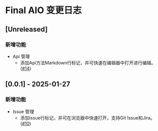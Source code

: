 <!-- Keep a Changelog guide -> https://keepachangelog.com -->

# Final AIO 变更日志

## [Unreleased]

### 新增功能

- Api 管理
  - 添加Api方法Markdown行标记，并可快速在编辑器中打开进行编辑。([#14](https://github.com/iimik/final-aio/issues/14))

## [0.0.1] - 2025-01-27

### 新增功能

- Issue 管理
  - 添加Issue行标记，并可在浏览器中快速打开，支持Git Issue和Jira。([#10](https://github.com/iimik/final-aio/issues/10))
